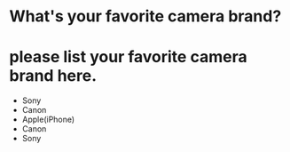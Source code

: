 # What's your favorite camera brand?

# please list your favorite camera brand here.
- Sony
- Canon
- Apple(iPhone)
- Canon
- Sony

